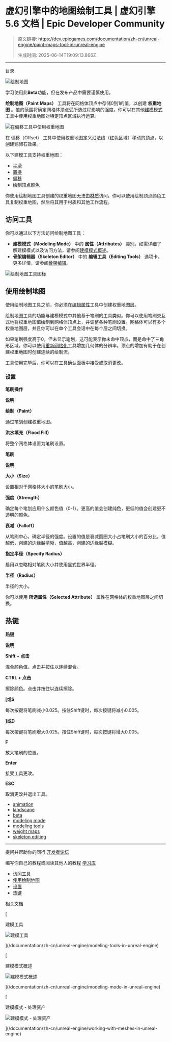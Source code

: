 # 虚幻引擎中的地图绘制工具 | 虚幻引擎 5.6 文档 | Epic Developer Community

> 原文链接: https://dev.epicgames.com/documentation/zh-cn/unreal-engine/paint-maps-tool-in-unreal-engine
> 
> 生成时间: 2025-06-14T19:09:13.866Z

---

目录

![绘制地图](https://dev.epicgames.com/community/api/documentation/image/3ba58fbe-81cb-4bc6-90d3-deb9e9a523cd?resizing_type=fill&width=1920&height=335)

学习使用此**Beta**功能，但在发布产品中需要谨慎使用。

**绘制地图（Paint Maps）** 工具将在网格体顶点中存储0到1的值，以创建 **权重地图** 。值的范围将确定网格体顶点受所选过程影响的强度。你可以在其他[建模模式](/documentation/zh-cn/unreal-engine/modeling-mode-in-unreal-engine)工具中使用权重地图对特定顶点区域执行运算。

![在偏移工具中使用权重地图](https://d1iv7db44yhgxn.cloudfront.net/documentation/images/964be7f4-3247-419e-a7a7-31c03fcef2f4/paint-map-tool.png)

在 偏移（Offset） 工具中使用权重地图定义沿法线（红色区域）移动的顶点，以创建鹅卵石效果。

以下建模工具支持权重地图：

-   [平滑](/documentation/zh-cn/unreal-engine/smooth-tool-in-unreal-engine)
-   [置换](/documentation/zh-cn/unreal-engine/displace-tool-in-unreal-engine)
-   [偏移](/documentation/zh-cn/unreal-engine/offset-tool-in-unreal-engine)
-   [绘制顶点颜色](/documentation/404)

你使用绘制地图工具创建的权重地图无法由[材质](/documentation/zh-cn/unreal-engine/unreal-engine-materials)访问。你可以使用绘制顶点颜色工具复制权重地图，然后将其用于材质和其他工作流程。

## 访问工具

你可以通过以下方法访问绘制地图工具：

-   **建模模式（Modeling Mode）** 中的 **属性（Attributes）** 类别。如需详细了解建模模式以及访问方法，请参阅[建模模式概述](/documentation/zh-cn/unreal-engine/modeling-mode-in-unreal-engine)。
-   **骨架编辑器（Skeleton Editor）** 中的 **编辑工具（Editing Tools）** 选项卡。更多详情，请参阅[骨架编辑](/documentation/zh-cn/unreal-engine/skeleton-editing-in-unreal-engine)。

![绘制地图工具图标](https://d1iv7db44yhgxn.cloudfront.net/documentation/images/9c88e341-919d-4c67-8019-b122bbcbb77f/paint-map-tool-icon.png)

## 使用绘制地图

使用绘制地图工具之前，你必须在[编辑属性](/documentation/zh-cn/unreal-engine/modeling-tools-in-unreal-engine#%E5%B1%9E%E6%80%A7)工具中创建权重地图层。

绘制地图工具的功能与建模模式中其他基于笔刷的工具类似。你可以使用笔刷交互式地将权重地图值绘制到网格体顶点上，并调整各种笔刷设置。网格体可以有多个权重地图层，并且你可以在单个工具会话中在每个层之间切换。

如果笔刷强度高于0，但未显示笔划，这可能表示你未命中顶点，而是命中了三角形区域。你可以使用[重新网格化](/documentation/zh-cn/unreal-engine/modeling-tools-in-unreal-engine#meshops)工具增加几何体的分辨率。顶点的增加有助于在创建权重地图时创建连续的绘制流。

工具使用完毕后，你可以在[工具确认](/documentation/zh-cn/unreal-engine/modeling-mode-in-unreal-engine#%E5%B7%A5%E5%85%B7%E6%92%A4%E9%94%80%E5%8E%86%E5%8F%B2%E8%AE%B0%E5%BD%95%E5%92%8C%E6%8E%A5%E5%8F%97%E6%9B%B4%E6%94%B9)面板中接受或取消更改。

### 设置

**笔刷操作**

**说明**

**绘制（Paint）**

通过笔划创建权重地图。

**洪水填充（Flood Fill）**

将整个网格体设置为笔刷设置。

**笔刷**

**说明**

**大小（Size）**

设置相对于网格体大小的笔刷大小。

**强度（Strength）**

确定每个笔划应用什么颜色值（0-1）。更高的值会创建纯色，更低的值会创建更不透明的颜色。

**衰减（Falloff）**

从笔刷中心，确定半径的强度。设置的值是衰减圆圈大小占笔刷大小的百分比。值越低，创建的边缘越清晰，值越高，创建的边缘越模糊。

**指定半径（Specify Radius）**

启用以忽略相对笔刷大小并使用显式世界半径。

**半径（Radius）**

半径的大小。

你可以使用 **所选属性（Selected Attribute）** 属性在网格体的权重地图层之间切换。

## 热键

**热键**

**说明**

**Shift + 点击**

混合颜色值。点击并按住以连续混合。

**CTRL + 点击**

擦除颜色。点击并按住以连续擦除。

**\[或S**

每次按键将笔刷减小0.025。按住Shift键时，每次按键将减小0.005。

**\]或D**

每次按键将笔刷增大0.025。按住Shift键时，每次按键将增大0.005。

**F**

放大笔刷的位置。

**Enter**

接受工具更改。

**ESC**

取消更改并退出工具。

-   [animation](https://dev.epicgames.com/community/search?query=animation)
-   [landscape](https://dev.epicgames.com/community/search?query=landscape)
-   [beta](https://dev.epicgames.com/community/search?query=beta)
-   [modeling mode](https://dev.epicgames.com/community/search?query=modeling%20mode)
-   [modeling tools](https://dev.epicgames.com/community/search?query=modeling%20tools)
-   [weight maps](https://dev.epicgames.com/community/search?query=weight%20maps)
-   [skeleton editing](https://dev.epicgames.com/community/search?query=skeleton%20editing)

* * *

提问并帮助你的同行 [开发者论坛](https://forums.unrealengine.com/categories?tag=unreal-engine)

编写你自己的教程或阅读其他人的教程 [学习库](https://dev.epicgames.com/community/unreal-engine/learning)

-   [访问工具](/documentation/zh-cn/unreal-engine/paint-maps-tool-in-unreal-engine#%E8%AE%BF%E9%97%AE%E5%B7%A5%E5%85%B7)
-   [使用绘制地图](/documentation/zh-cn/unreal-engine/paint-maps-tool-in-unreal-engine#%E4%BD%BF%E7%94%A8%E7%BB%98%E5%88%B6%E5%9C%B0%E5%9B%BE)
-   [设置](/documentation/zh-cn/unreal-engine/paint-maps-tool-in-unreal-engine#%E8%AE%BE%E7%BD%AE)
-   [热键](/documentation/zh-cn/unreal-engine/paint-maps-tool-in-unreal-engine#%E7%83%AD%E9%94%AE)

相关文档

[

建模工具

![建模工具](https://dev.epicgames.com/community/api/documentation/image/152a0302-28b3-46e6-91d6-98c2ff1dde1b?resizing_type=fit&width=160&height=92)

](/documentation/zh-cn/unreal-engine/modeling-tools-in-unreal-engine)

[

建模模式概述

![建模模式概述](https://dev.epicgames.com/community/api/documentation/image/5f9ab70c-68fd-4dd1-9e68-9294f46ed6e0?resizing_type=fit&width=160&height=92)

](/documentation/zh-cn/unreal-engine/modeling-mode-in-unreal-engine)

[

建模模式 - 处理资产

![建模模式 - 处理资产](https://dev.epicgames.com/community/api/documentation/image/a47163cd-8973-4f6f-b9d8-6f3f03f03df0?resizing_type=fit&width=160&height=92)

](/documentation/zh-cn/unreal-engine/working-with-meshes-in-unreal-engine)